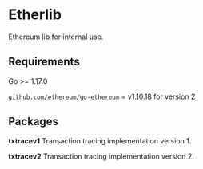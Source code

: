 Etherlib
=========

Ethereum lib for internal use.

Requirements
------------

Go >= 1.17.0

`github.com/ethereum/go-ethereum` = v1.10.18 for version 2

Packages
------------

**txtracev1** Transaction tracing implementation version 1.

**txtracev2** Transaction tracing implementation version 2. 
